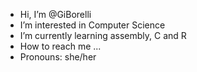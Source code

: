 - Hi, I’m @GiBorelli
- I’m interested in Computer Science
- I’m currently learning assembly, C and R
- How to reach me ...
- Pronouns: she/her

<!---
GiBorelli/GiBorelli is a ✨ special ✨ repository because its `README.md` (this file) appears on your GitHub profile.
You can click the Preview link to take a look at your changes.
--->
